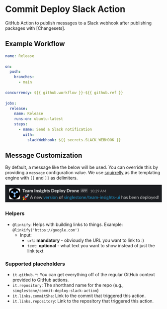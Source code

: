 # Commit Deploy Slack Action

GitHub Action to publish messages to a Slack webhook after publishing packages with [Changesets].

## Example Workflow

```yaml
name: Release

on:
  push:
    branches:
      - main

concurrency: ${{ github.workflow }}-${{ github.ref }}

jobs:
  release:
    name: Release
    runs-on: ubuntu-latest
    steps:
      - name: Send a Slack notification
        with:
          slackWebhook: ${{ secrets.SLACK_WEBHOOK }}
```

## Message Customization

By default, a message like the below will be used. You can override this by providing a `message` configuration value.
We use [squirrelly](https://squirrelly.js.org/) as the templating engine with `[[` and `]]` as delimiters.

![A new version of singlestone/team-insights-ui has been deployed!](./img/message.png)

### Helpers

- `@linkify`: Helps with building links to things. Example: `@linkify('https://google.com')`
  - Input:
    - `url`: **mandatory** - obviously the URL you want to link to :)
    - `text`: **optional** - what text you want to show instead of just the link text

### Supported placeholders

- `it.github.*`: You can get everything off of the regular GitHub context provided to GitHub actions.
- `it.repository`: The shorthand name for the repo (e.g., `singlestone/commit-deploy-slack-action`)
- `it.links.commitSha`: Link to the commit that triggered this action.
- `it.links.repository`: Link to the repository that triggered this action.
